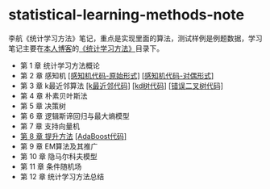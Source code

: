 # statistical-learning-methods-note
李航《统计学习方法》笔记，重点是实现里面的算法，测试样例是例题数据，学习笔记主要在[本人博客](http://121.42.47.99/yuenshome/wordpress)的[《统计学习方法》](http://121.42.47.99/yuenshome/wordpress/?cat=202)目录下。

* 第 1 章 统计学习方法概论
* 第 2 章 感知机 [\[感知机代码-原始形式\]](./chapter_2_perceptron/Perceptron.py) [\[感知机代码-对偶形式\]](./chapter_2_perceptron/Dual-form_Perceptron.py)  
* 第 3 章 k最近邻算法 [\[k最近邻代码\]](./chapter_3_kNN/kNN.py) [\[kd树代码\]](./chapter_3_kNN/kd-Tree.py) [\[错误二叉树代码\]](./chapter_3_kNN/WrongBinaryTreeCodeDemo.py)
* 第 4 章 朴素贝叶斯法
* 第 5 章 决策树
* 第 6 章 逻辑斯谛回归与最大熵模型
* 第 7 章 支持向量机
* [第 8 章 提升方法](./chapter_8_boosting/AdaBoost.md) [\[AdaBoost代码\]](./chapter_8_boosting/AdaBoost.py)
* 第 9 章 EM算法及其推广
* 第 10 章 隐马尔科夫模型
* 第 11 章 条件随机场
* 第 12 章 统计学习方法总结